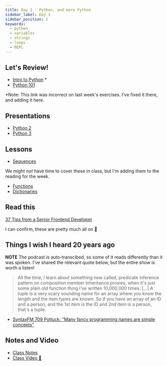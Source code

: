 ```yaml
---
title: Day 1 - Python, and more Python
sidebar_label: Day 1
sidebar_position: 1
keywords:
  - python
  - variables
  - strings
  - loops
  - REPL
---
```


<!-- markdownlint-disable no-trailing-punctuation no-inline-html -->

## Let's Review!

- [Intro to Python](/docs/lessons/solving-problems-using-code-python/intro-to-python) \*
- [Python 101](/docs/exercises/python-101/)

\*Note: This link was incorrect on last week's exercises. I've fixed it there, and adding it here.

## Presentations

- [Python 2](https://docs.google.com/presentation/d/1iUGwn6k04hNc9DL8oQwm8q2di-kwaIAsxJzABcX8N7Y/edit?usp=sharing)
- [Python 3](https://docs.google.com/presentation/d/1ufwxiwSQGWGOIr7b-1ox7YLit93ECu9LZvDdi7YJH5E/edit?usp=sharing)
<!-- - [Python 4](https://docs.google.com/presentation/d/1kUeP5SxEEna1wmnmXYeN7O77zoAZdVyxtuRn-r1MIkY/edit?usp=sharing) -->

## Lessons

- [Sequences](/docs/lessons/solving-problems-using-code-python/python-sequences)

We might _not_ have time to cover these in class, but I'm adding them to the reading for the week.

- [Functions](/docs/lessons/solving-problems-using-code-python/python-functions)
- [Dictionaries](/docs/lessons/solving-problems-using-code-python/python-mapping)

## Read this

[37 Tips from a Senior Frontend Developer](https://dev.to/_ndeyefatoudiop/37-tips-from-a-senior-frontend-developer-251b)

I can confirm, these are pretty much all on :dart:

## Things I wish I heard 20 years ago

**NOTE** The podcast is auto-transcibed, so some of it reads differently than it was spoken. I've shared the relevant quote below, but the entire show is worth a listen!

> All the time, I learn about something new called, predicate inference pattern on composition member inheritance proxies, when it's just some plain old function thing I've written 10,000,000 times. [...]
> A tuple is a very scary sounding name for an array where you know the length and the item types are known. So if you have an array of an ID and a person, and the 1st item is the ID and 2nd item is a person, that's a tuple.

- [SyntaxFM 709 Potluck: "Many fancy programming names are simple concepts"](https://syntax.fm/show/709/potluck-naming-tech-generators-layers-follow-up-sick-picks-page/transcript#many-fancy-programming-names-are-simple-concepts)

## Notes and Video

- [Class Notes](https://docs.google.com/document/d/1qF9qOmCdanNqAFu4WkJ1Kf2VV9jAKcdkYu7etzzO3LQ/edit?usp=drive_link)
- [Class Video :movie_camera:](https://drive.google.com/file/d/1CBkKg_tpwDfFTB34qFj0IHx2iwYf52M1/view?usp=drive_link)
